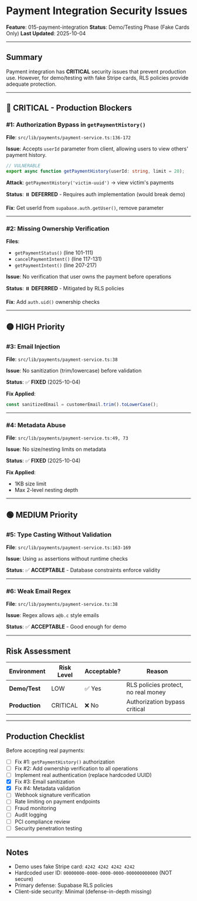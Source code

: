 # Payment Integration Security Issues

**Feature**: 015-payment-integration
**Status**: Demo/Testing Phase (Fake Cards Only)
**Last Updated**: 2025-10-04

---

## Summary

Payment integration has **CRITICAL** security issues that prevent production use. However, for demo/testing with fake Stripe cards, RLS policies provide adequate protection.

---

## 🔴 CRITICAL - Production Blockers

### #1: Authorization Bypass in `getPaymentHistory()`

**File**: `src/lib/payments/payment-service.ts:136-172`

**Issue**: Accepts `userId` parameter from client, allowing users to view others' payment history.

```typescript
// VULNERABLE
export async function getPaymentHistory(userId: string, limit = 20);
```

**Attack**: `getPaymentHistory('victim-uuid')` → view victim's payments

**Status**: ⏸️ **DEFERRED** - Requires auth implementation (would break demo)

**Fix**: Get userId from `supabase.auth.getUser()`, remove parameter

---

### #2: Missing Ownership Verification

**Files**:

- `getPaymentStatus()` (line 101-111)
- `cancelPaymentIntent()` (line 117-131)
- `getPaymentIntent()` (line 207-217)

**Issue**: No verification that user owns the payment before operations

**Status**: ⏸️ **DEFERRED** - Mitigated by RLS policies

**Fix**: Add `auth.uid()` ownership checks

---

## 🟡 HIGH Priority

### #3: Email Injection

**File**: `src/lib/payments/payment-service.ts:38`

**Issue**: No sanitization (trim/lowercase) before validation

**Status**: ✅ **FIXED** (2025-10-04)

**Fix Applied**:

```typescript
const sanitizedEmail = customerEmail.trim().toLowerCase();
```

---

### #4: Metadata Abuse

**File**: `src/lib/payments/payment-service.ts:49, 73`

**Issue**: No size/nesting limits on metadata

**Status**: ✅ **FIXED** (2025-10-04)

**Fix Applied**:

- 1KB size limit
- Max 2-level nesting depth

---

## 🟢 MEDIUM Priority

### #5: Type Casting Without Validation

**File**: `src/lib/payments/payment-service.ts:163-169`

**Issue**: Using `as` assertions without runtime checks

**Status**: ✅ **ACCEPTABLE** - Database constraints enforce validity

---

### #6: Weak Email Regex

**File**: `src/lib/payments/payment-service.ts:38`

**Issue**: Regex allows `a@b.c` style emails

**Status**: ✅ **ACCEPTABLE** - Good enough for demo

---

## Risk Assessment

| Environment    | Risk Level | Acceptable? | Reason                              |
| -------------- | ---------- | ----------- | ----------------------------------- |
| **Demo/Test**  | LOW        | ✅ Yes      | RLS policies protect, no real money |
| **Production** | CRITICAL   | ❌ No       | Authorization bypass critical       |

---

## Production Checklist

Before accepting real payments:

- [ ] Fix #1: `getPaymentHistory()` authorization
- [ ] Fix #2: Add ownership verification to all operations
- [ ] Implement real authentication (replace hardcoded UUID)
- [x] Fix #3: Email sanitization
- [x] Fix #4: Metadata validation
- [ ] Webhook signature verification
- [ ] Rate limiting on payment endpoints
- [ ] Fraud monitoring
- [ ] Audit logging
- [ ] PCI compliance review
- [ ] Security penetration testing

---

## Notes

- Demo uses fake Stripe card: `4242 4242 4242 4242`
- Hardcoded user ID: `00000000-0000-0000-0000-000000000000` (NOT secure)
- Primary defense: Supabase RLS policies
- Client-side security: Minimal (defense-in-depth missing)
